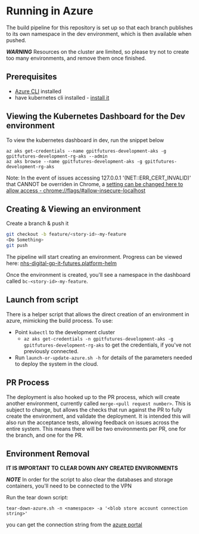 # Running in Azure

The build pipeline for this repository is set up so that each branch publishes to its own namespace in the dev environment, which is then available when pushed.

*****WARNING*****
Resources on the cluster are limited, so please try not to create too many environments, and remove them once finished.

## Prerequisites

- [Azure CLI](https://docs.microsoft.com/en-us/cli/azure/install-azure-cli?view=azure-cli-latest) installed
- have kubernetes cli installed - [install it](local-k8s-setup.md)

## Viewing the Kubernetes Dashboard for the Dev environment

To view the kubernetes dashboard in dev, run the snippet below 

```PS
az aks get-credentials --name gpitfutures-development-aks -g gpitfutures-development-rg-aks --admin
az aks browse --name gpitfutures-development-aks -g gpitfutures-development-rg-aks
```

Note: In the event of issues accessing 127.0.0.1 '(NET::ERR_CERT_INVALID)' that CANNOT be overriden in Chrome, a [setting can be changed here to allow access - chrome://flags/#allow-insecure-localhost](chrome://flags/#allow-insecure-localhost)

## Creating & Viewing an environment

Create a branch & push it

```bash
git checkout -b feature/<story-id>-my-feature
<Do Something>
git push
```

The pipeline will start creating an environment. Progress can be viewed here: [nhs-digital-gp-it-futures.platform-helm](https://buyingcatalog.visualstudio.com/Buying%20Catalogue/_build?definitionId=75&_a=summary)

Once the environment is created, you'll see a namespace in the dashboard called `bc-<story-id>-my-feature`. 

## Launch from script

There is a helper script that allows the direct creation of an environment in azure, mimicking the build process. To use:

- Point `kubectl` to the development cluster 
  - `az aks get-credentials -n gpitfutures-development-aks -g gpitfutures-development-rg-aks` to get the credentials, if you've not previously connected.
- Run `launch-or-update-azure.sh -h` for details of the parameters needed to deploy the system in the cloud. 

## PR Process

The deployment is also hooked up to the PR process, which will create another environment, currently called `merge-<pull request number>`. This is subject to change, but allows the checks that run against the PR to fully create the environment, and validate the deployment. It is intended this will also run the acceptance tests, allowing feedback on issues across the entire system. This means there will be two environments per PR, one for the branch, and one for the PR.

## Environment Removal

**IT IS IMPORTANT TO CLEAR DOWN ANY CREATED ENVIRONMENTS**

*****NOTE*****
In order for the script to also clear the databases and storage containers, you'll need to be connected to the VPN

Run the tear down script:

`tear-down-azure.sh -n <namespace> -a '<blob store account connection string>'`

you can get the connection string from the [azure portal](https://portal.azure.com/#@HSCIC365.onmicrosoft.com/resource/subscriptions/7b12a8a2-f06f-456f-b6f9-aa2d92e0b2ec/resourceGroups/gpitfutures-dev-rg-sa/providers/Microsoft.Storage/storageAccounts/gpitfuturesdevsa/keys)
